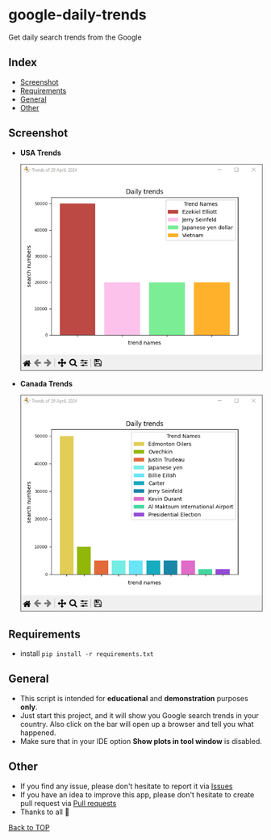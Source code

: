 # google-daily-trends

Get daily search trends from the Google


## Index

- [Screenshot](#screenshot)
- [Requirements](#requirements)
- [General](#general)
- [Other](#other)

## Screenshot

* **USA Trends**

  ![screenshot](../screenshots/usa_trends.png)

* **Canada Trends**

  ![screenshot](../screenshots/canada_trends.png)

## Requirements

* install
  ``
  pip install -r requirements.txt
  ``

## General

* This script is intended for **educational** and **demonstration** purposes **only**.
* Just start this project, and it will show you Google search trends in your country. Also click on the bar
  will open up a browser and tell you what happened.
* Make sure that in your IDE option **Show plots in tool window** is disabled.


## Other

* If you find any issue, please don't hesitate to report it
  via [Issues](https://github.com/Fearplay/google-daily-trends/issues)
* If you have an idea to improve this app, please don't hesitate to create pull request
  via [Pull requests](https://github.com/Fearplay/google-daily-trends/pulls)
* Thanks to all :green_heart:

[Back to TOP](#google-daily-trends)
